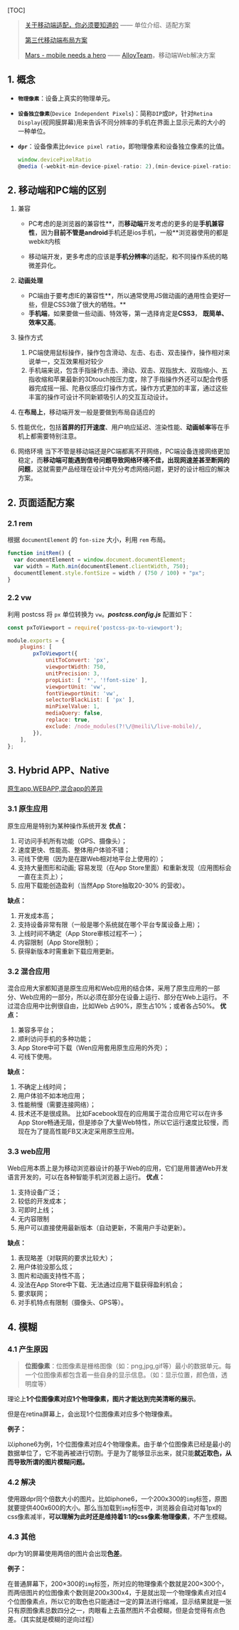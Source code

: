 [TOC]

> [关于移动端适配，你必须要知道的](https://juejin.im/post/5cddf289f265da038f77696c#heading-9) —— 单位介绍、适配方案
>
> [第三代移动端布局方案](https://juejin.im/post/5cb078f05188251ace1fedb4#heading-4)
>
> [Mars - mobile needs a hero](https://github.com/AlloyTeam/Mars) —— [AlloyTeam](https://github.com/AlloyTeam)，移动端Web解决方案

## 1. 概念

* **`物理像素`**：设备上真实的物理单元。

* **`设备独立像素`**(`Device Independent Pixels`)：简称`DIP`或`DP`，针对`Retina Display`(视网膜屏幕)用来告诉不同分辨率的手机在界面上显示元素的大小的一种单位。

* **`dpr`**：设备像素比`device pixel ratio`，即物理像素和设备独立像素的比值。

  ```js
  window.devicePixelRatio
  @media (-webkit-min-device-pixel-ratio: 2),(min-device-pixel-ratio: 2){ }
  ```

  

## 2. 移动端和PC端的区别 ##

1. 兼容
   
   * PC考虑的是浏览器的兼容性**，而**移动端**开发考虑的更多的是**手机兼容性**，因为**目前不管是android**手机还是ios手机，一般**浏览器使用的都是webkit内核
   
   * 移动端开发，更多考虑的应该是**手机分辨率**的适配，和不同操作系统的略微差异化。
   
2. **动画处理**

   * PC端由于要考虑IE的兼容性**，所以通常使用JS做动画的通用性会更好一些，但是CSS3做了很大的牺牲。**
   * **手机端**，如果要做一些动画、特效等，第一选择肯定是**CSS3**， **既简单、效率又高**。

3. 操作方式
   1. PC端使用鼠标操作，操作包含滑动、左击、右击、双击操作，操作相对来说单一，交互效果相对较少
   2. 手机端来说，包含手指操作点击、滑动、双击、双指放大、双指缩小、五指收缩和苹果最新的3Dtouch按压力度，除了手指操作外还可以配合传感器完成摇一摇、陀悬仪感应灯操作方式，操作方式更加的丰富，通过这些丰富的操作可设计不同新颖吸引人的交互互动设计。

4. 在**布局上**，移动端开发一般是要做到布局自适应的

5. 性能优化，包括**首屏的打开速度**、用户响应延迟、渲染性能、**动画帧率**等在手机上都需要特别注意。

6. 网络环境
   当下不管是移动端还是PC端都离不开网络，PC端设备连接网络更加稳定，而**移动端可能遇到信号问题导致网络环境不佳，出现网速差甚至断网的问题**，这就需要产品经理在设计中充分考虑网络问题，更好的设计相应的解决方案。

## 2. 页面适配方案

### 2.1 rem

根据 `documentElement` 的 `fon-size` 大小，利用 `rem` 布局。

```js
function initRem() {
  var documentElement = window.document.documentElement;
  var width = Math.min(documentElement.clientWidth, 750);
  documentElement.style.fontSize = width / (750 / 100) + "px";
}
```

### 2.2 vw

利用 postcss 将 `px` 单位转换为 `vw`。***postcss.config.js*** 配置如下：

```js
const pxToViewport = require('postcss-px-to-viewport');

module.exports = {
    plugins: [
        pxToViewport({
            unitToConvert: 'px',
            viewportWidth: 750,
            unitPrecision: 3,
            propList: [ '*', '!font-size' ],
            viewportUnit: 'vw',
            fontViewportUnit: 'vw',
            selectorBlackList: [ 'px' ],
            minPixelValue: 1,
            mediaQuery: false,
            replace: true,
            exclude: /node_modules(?!\/@meili\/live-mobile)/,
        }),
    ],
};
```

## 3. Hybrid APP、Native

[原生app,WEBAPP,混合app的差异](https://www.cnblogs.com/huanghundaxia/p/5734209.html)    

### 3.1 原生应用

原生应用是特别为某种操作系统开发
**优点：**

1. 可访问手机所有功能（GPS、摄像头）；
2. 速度更快、性能高、整体用户体验不错；
3. 可线下使用（因为是在跟Web相对地平台上使用的）；
4. 支持大量图形和动画; 容易发现（在App Store里面）和重新发现（应用图标会一直在主页上）；
5. 应用下载能创造盈利（当然App Store抽取20-30% 的营收）。

**缺点：**

1. 开发成本高；
2. 支持设备非常有限（一般是哪个系统就在哪个平台专属设备上用）；
3. 上线时间不确定（App Store审核过程不一）；
4. 内容限制（App Store限制）；
5. 获得新版本时需重新下载应用更新。

### 3.2 混合应用

混合应用大家都知道是原生应用和Web应用的结合体，采用了原生应用的一部分、Web应用的一部分，所以必须在部分在设备上运行、部分在Web上运行。
不过混合应用中比例很自由，比如Web 占90%，原生占10%；或者各占50%。
**优点：**

1. 兼容多平台；
2. 顺利访问手机的多种功能；
3. App Store中可下载（Wen应用套用原生应用的外壳）；
4. 可线下使用。

**缺点：**

1. 不确定上线时间；
2. 用户体验不如本地应用；
3. 性能稍慢（需要连接网络）；
4. 技术还不是很成熟。
   比如Facebook现在的应用属于混合应用它可以在许多App Store畅通无阻，但是掺杂了大量Web特性，所以它运行速度比较慢，而现在为了提高性能FB又决定采用原生应用。

### 3.3 web应用

Web应用本质上是为移动浏览器设计的基于Web的应用，它们是用普通Web开发语言开发的，可以在各种智能手机浏览器上运行。
**优点：**

1. 支持设备广泛；
2. 较低的开发成本；
3. 可即时上线；
4. 无内容限制
5. 用户可以直接使用最新版本（自动更新，不需用户手动更新）。

**缺点：**

1. 表现略差（对联网的要求比较大）；
2. 用户体验没那么炫；
3. 图片和动画支持性不高；
4. 没法在App Store中下载、无法通过应用下载获得盈利机会；
5. 要求联网；
6. 对手机特点有限制（摄像头、GPS等）。

## 4. 模糊

### 4.1 产生原因

> **位图像素**：位图像素是栅格图像（如：png,jpg,gif等）最小的数据单元。每一个位图像素都包含着一些自身的显示信息。（如：显示位置，颜色值，透明度等）

理论上**1个位图像素对应1个物理像素，图片才能达到完美清晰的展示**。

但是在retina屏幕上，会出现1个位图像素对应多个物理像素。

**例子：**

以iphone6为例，1个位图像素对应4个物理像素。由于单个位图像素已经是最小的数据单位了，它不能再被进行切割。于是为了能够显示出来，就只能**就近取色，从而导致所谓的图片模糊问题。**

### 4.2 **解决**

使用跟dpr同个倍数大小的图片。比如iphone6，一个200x300的`img`标签，原图就要提供400x600的大小。那么当加载到`img`标签中，浏览器会自动对每1px的css像素减半，**可以理解为此时还是维持着1:1的css像素:物理像素**，不产生模糊。

### 4.3 其他

dpr为1的屏幕使用两倍的图片会出现**色差**。

**例子：**

在普通屏幕下，200×300的`img`标签，所对应的物理像素个数就是200×300个，而两倍图片的位图像素个数则是200x300x4，于是就出现一个物理像素点对应4个位图像素点，所以它的取色也只能通过一定的算法进行缩减，显示结果就是一张只有原图像素总数四分之一，肉眼看上去虽然图片不会模糊，但是会觉得有点色差。（其实就是模糊的逆向过程）

